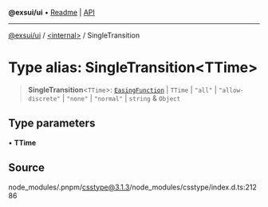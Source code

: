 **@exsui/ui** • [Readme](../../README.md) \| [API](../../globals.md)

***

[@exsui/ui](../../README.md) / [\<internal\>](../README.md) / SingleTransition

# Type alias: SingleTransition\<TTime\>

> **SingleTransition**\<`TTime`\>: [`EasingFunction`](EasingFunction.md) \| `TTime` \| `"all"` \| `"allow-discrete"` \| `"none"` \| `"normal"` \| `string` & `Object`

## Type parameters

• **TTime**

## Source

node\_modules/.pnpm/csstype@3.1.3/node\_modules/csstype/index.d.ts:21286
